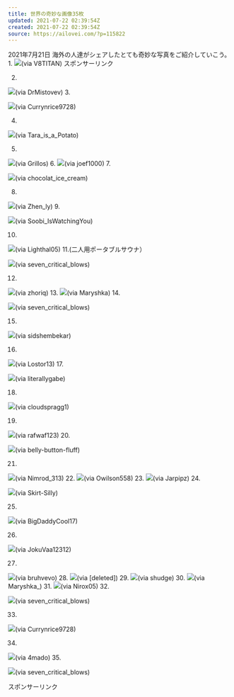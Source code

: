 ```yaml
---
title: 世界の奇妙な画像35枚
updated: 2021-07-22 02:39:54Z
created: 2021-07-22 02:39:54Z
source: https://ailovei.com/?p=115822
---
```


2021年7月21日
海外の人達がシェアしたとても奇妙な写真をご紹介していこう。
1.
![](https://ailovei.com/wp-content/uploads/2021/07/1_R-25.jpg)(via V8TITAN)
スポンサーリンク

2.
![](https://ailovei.com/wp-content/uploads/2021/07/2_R-22.jpg)(via DrMistovev)
3.

![](https://ailovei.com/wp-content/uploads/2021/07/3_R-21.jpg)(via Currynrice9728)

4.

![](https://ailovei.com/wp-content/uploads/2021/07/4_R-21.jpg)(via Tara_is_a_Potato)

5.
![](https://ailovei.com/wp-content/uploads/2021/07/5_R-21.jpg)(via Grillos)
6.
![](https://ailovei.com/wp-content/uploads/2021/07/6_R-20.jpg)(via joef1000)
7.

![](https://ailovei.com/wp-content/uploads/2021/07/7_R-20.jpg)(via chocolat_ice_cream)

8.
![](https://ailovei.com/wp-content/uploads/2021/07/8_R-19.jpg)(via Zhen_ly)
9.

![](https://ailovei.com/wp-content/uploads/2021/07/9_R-19.jpg)(via Soobi_IsWatchingYou)

10.
![](https://ailovei.com/wp-content/uploads/2021/07/10_R-19.jpg)(via Lighthal05)
11.(二人用ポータブルサウナ）

![](https://ailovei.com/wp-content/uploads/2021/07/11_R-18.jpg)(via seven_critical_blows)

12.
![](https://ailovei.com/wp-content/uploads/2021/07/12_R-18.jpg)(via zhoriq)
13.
![](https://ailovei.com/wp-content/uploads/2021/07/13_R-19.jpg)(via Maryshka)
14.

![](https://ailovei.com/wp-content/uploads/2021/07/14_R-19.jpg)(via seven_critical_blows)

15.

![](https://ailovei.com/wp-content/uploads/2021/07/15_R-19.jpg)(via sidshembekar)

16.
![](https://ailovei.com/wp-content/uploads/2021/07/16_R-18.jpg)(via Lostor13)
17.

![](https://ailovei.com/wp-content/uploads/2021/07/17_R-16.jpg)(via literallygabe)

18.

![](https://ailovei.com/wp-content/uploads/2021/07/18_R-14.jpg)(via cloudspragg1)

19.
![](https://ailovei.com/wp-content/uploads/2021/07/19_R-14.jpg)(via rafwaf123)
20.

![](https://ailovei.com/wp-content/uploads/2021/07/20_R-14.jpg)(via belly-button-fluff)

21.
![](https://ailovei.com/wp-content/uploads/2021/07/21_R-14.jpg)(via Nimrod_313)
22.
![](https://ailovei.com/wp-content/uploads/2021/07/22_R-14.jpg)(via Owilson558)
23.
![](https://ailovei.com/wp-content/uploads/2021/07/23_R-14.jpg)(via Jarpipz)
24.

![](https://ailovei.com/wp-content/uploads/2021/07/24_R-14.jpg)(via Skirt-Silly)

25.

![](https://ailovei.com/wp-content/uploads/2021/07/25_R-14.jpg)(via BigDaddyCool17)

26.

![](https://ailovei.com/wp-content/uploads/2021/07/26_R-14.jpg)(via JokuVaa12312)

27.
![](https://ailovei.com/wp-content/uploads/2021/07/27_R-13.jpg)(via bruhvevo)
28.
![](https://ailovei.com/wp-content/uploads/2021/07/28_R-12.jpg)(via [deleted])
29.
![](https://ailovei.com/wp-content/uploads/2021/07/29_R-12.jpg)(via shudge)
30.
![](https://ailovei.com/wp-content/uploads/2021/07/30_R-9.jpg)(via Maryshka_)
31.
![](https://ailovei.com/wp-content/uploads/2021/07/31_R-4.jpg)(via Nirox05)
32.

![](https://ailovei.com/wp-content/uploads/2021/07/32_R-3.jpg)(via seven_critical_blows)

33.

![](https://ailovei.com/wp-content/uploads/2021/07/33_R-3.jpg)(via Currynrice9728)

34.
![](https://ailovei.com/wp-content/uploads/2021/07/34_R-2.jpg)(via 4mado)
35.

![](https://ailovei.com/wp-content/uploads/2021/07/35_R-2.jpg)(via seven_critical_blows)

スポンサーリンク